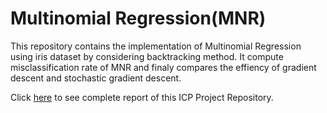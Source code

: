 # Multinomial Regression(MNR)
This repository contains the implementation of Multinomial Regression using iris dataset by considering backtracking method. It compute misclassification rate of MNR and finaly compares the effiency of gradient descent and stochastic gradient descent.

Click [here](https://github.com/NedaKeivan/Pattern-Recognition-MNR-/blob/main/ICP_Pattern_recognition_MNR_Report.pdf) to see complete report of this ICP Project Repository.
